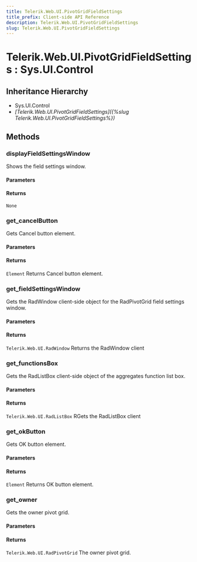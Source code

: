 ```yaml
---
title: Telerik.Web.UI.PivotGridFieldSettings
title_prefix: Client-side API Reference
description: Telerik.Web.UI.PivotGridFieldSettings
slug: Telerik.Web.UI.PivotGridFieldSettings
---
```


# Telerik.Web.UI.PivotGridFieldSettings : Sys.UI.Control 

## Inheritance Hierarchy

* Sys.UI.Control
* *[Telerik.Web.UI.PivotGridFieldSettings]({%slug Telerik.Web.UI.PivotGridFieldSettings%})*


## Methods

###  displayFieldSettingsWindow

Shows the field settings window.

#### Parameters

#### Returns

`None` 

### get_cancelButton

Gets Cancel button element.

#### Parameters

#### Returns

`Element` Returns Cancel button element.

### get_fieldSettingsWindow

Gets the RadWindow client-side object for the RadPivotGrid field settings window.

#### Parameters

#### Returns

`Telerik.Web.UI.RadWindow` Returns the RadWindow client

### get_functionsBox

Gets the RadListBox client-side object of the aggregates function list box.

#### Parameters

#### Returns

`Telerik.Web.UI.RadListBox` RGets the RadListBox client

### get_okButton

Gets OK button element.

#### Parameters

#### Returns

`Element` Returns OK button element.

### get_owner

Gets the owner pivot grid.

#### Parameters

#### Returns

`Telerik.Web.UI.RadPivotGrid` The owner pivot grid.



